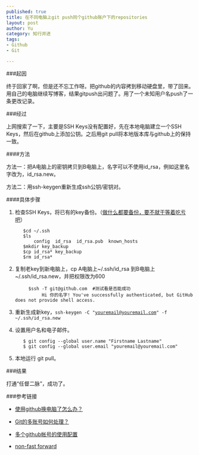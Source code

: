 ```yaml
--- 
published: true
title: 在不同电脑上git push同个github账户下的repositories
layout: post
author: Yu
category: 知行并进
tags: 
- Github
- Git

---
```

###起因

终于回家了啊，但是还不忘工作呀。把github的内容拷到移动硬盘里，带了回来。用自己的电脑继续写博客，结果gitpush出问题了。用了一个未知用户名push了一条更改记录。

###经过

上网搜索了一下，主要是SSH Keys没有配置好，先在本地电脑建立一个SSH Keys，然后在github上添加公钥。之后用git pull将本地版本库与github上的保持一致。

####方法

方法一：把A电脑上的密钥拷贝到B电脑上，名字可以不使用id_rsa，例如这里名字改为，id_rsa.new。

方法二：用ssh-keygen重新生成ssh公钥/密钥对。


####具体步骤

1. 检查SSH Keys，将已有的key备份。（[做什么都要备份，要不就干等着吃亏吧](http://yulijia.net/en/Git/2012/10/09/github-pages.html "all file on your disk folder will be deleted")）

          $cd ~/.ssh
          $ls
              config  id_rsa  id_rsa.pub  known_hosts
          $mkdir key_backup
          $cp id_rsa* key_backup
          $rm id_rsa*
          
  2. 复制老key到新电脑上，cp A电脑上~/.ssh/id_rsa  到B电脑上 ~/.ssh/id_rsa.new，并把权限改为600
    
              $ssh -T git@github.com  #测试看是否能成功
                   Hi 你的名字! You've successfully authenticated, but GitHub does not provide shell access.
                   
  3. 重新生成新key，<code>ssh-keygen -C "youremail@youremail.com" -f ~/.ssh/id_rsa.new</code>

4. 设置用户名和电子邮件。      

  
          $ git config --global user.name "Firstname Lastname"
          $ git config --global user.email "youremail@youremail.com"
          
5. 本地运行 git pull。

###结果

打通<q>任督二脉</q>，成功了。

###参考链接

- [使用github换电脑了怎么办？](http://jpuyy.com/2012/07/use-github-and-change-computer.html "使用github换电脑了怎么办？")

- [Git的多账号如何处理？](https://gist.github.com/suziewong/4378434 "Git的多账号如何处理？")

- [多个github帐号的使用配置](http://goo.gl/3eUg8 "多个github帐号 google搜索结果")

- [non-fast forward](http://stackoverflow.com/questions/1713137/github-first-push-problem-how-to-merge-remote-changes "Github first push problem… how to merge remote changes?") 
